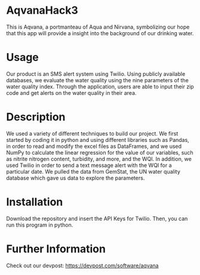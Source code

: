 # AqvanaHack3
This is Aqvana, a portmanteau of Aqua and Nirvana, symbolizing our hope that this app will provide a insight into the background of our drinking water.

# Usage
Our product is an SMS alert system using Twilio. Using publicly available databases, we evaluate the water quality using the nine parameters of the 
water quality index. Through the application, users are able to input their zip code and get alerts on the water quality in their area.

# Description
We used a variety of different techniques to build our project. We first started by coding it in python and using different libraries such as Pandas, 
in order to read and modify the excel files as DataFrames, and we used NumPy to calculate the linear regression for the value of our variables, such 
as nitrite nitrogen content, turbidity, and more, and the WQI. In addition, we used Twilio in order to send a text message alert with the WQI for a 
particular date. We pulled the data from GemStat, the UN water quality database which gave us data to explore the parameters.

# Installation
Download the repository and insert the API Keys for Twilio. Then, you can run this program in python.

# Further Information

Check out our devpost: https://devpost.com/software/aqvana
